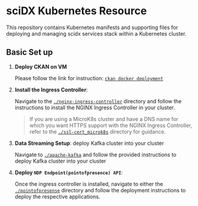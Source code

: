 # sciDX Kubernetes Resource

This repository contains Kubernetes manifests and supporting files for deploying and managing scidx services stack within a Kubernetes cluster.

## Basic Set up

1. **Deploy CKAN on VM**

    Please follow the link for instruction: [`ckan docker deployment`](https://github.com/sci-ndp/pop-ckan-docker/blob/master/README1.md)

2. **Install the Ingress Controller**:

    Navigate to the [`./nginx-ingress-controller`](./nginx-ingress-controller/) directory and follow the instructions to install the NGINX Ingress Controller in your cluster.

    > If you are using a MicroK8s cluster and have a DNS name for which you want HTTPS support with the NGINX Ingress Controller, refer to the [`./ssl-cert_microk8s`](./ssl-cert_microk8s/) directory for guidance.

3.  **Data Streaming Setup**: deploy Kafka cluster into your cluster

    Navigate to [`./apache-kafka`](./apache-kafka) and follow the provided instructions to deploy Kafka cluster into your cluster

4. **Deploy `NDP Endpoint(pointofpresence) API`**:

    Once the ingress controller is installed, navigate to either the [`./pointofpresense`](./pointofpresense) directory and follow the deployment instructions to deploy the respective applications.

